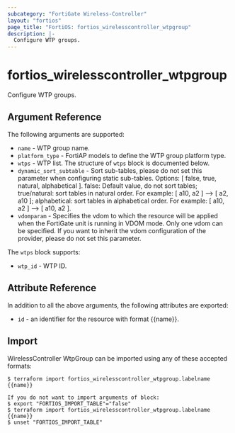 ```yaml
---
subcategory: "FortiGate Wireless-Controller"
layout: "fortios"
page_title: "FortiOS: fortios_wirelesscontroller_wtpgroup"
description: |-
  Configure WTP groups.
---
```


# fortios_wirelesscontroller_wtpgroup
Configure WTP groups.

## Argument Reference

The following arguments are supported:

* `name` - WTP group name.
* `platform_type` - FortiAP models to define the WTP group platform type.
* `wtps` - WTP list. The structure of `wtps` block is documented below.
* `dynamic_sort_subtable` - Sort sub-tables, please do not set this parameter when configuring static sub-tables. Options: [ false, true, natural, alphabetical ]. false: Default value, do not sort tables; true/natural: sort tables in natural order. For example: [ a10, a2 ] --> [ a2, a10 ]; alphabetical: sort tables in alphabetical order. For example: [ a10, a2 ] --> [ a10, a2 ].
* `vdomparam` - Specifies the vdom to which the resource will be applied when the FortiGate unit is running in VDOM mode. Only one vdom can be specified. If you want to inherit the vdom configuration of the provider, please do not set this parameter.

The `wtps` block supports:

* `wtp_id` - WTP ID.


## Attribute Reference

In addition to all the above arguments, the following attributes are exported:
* `id` - an identifier for the resource with format {{name}}.

## Import

WirelessController WtpGroup can be imported using any of these accepted formats:
```
$ terraform import fortios_wirelesscontroller_wtpgroup.labelname {{name}}

If you do not want to import arguments of block:
$ export "FORTIOS_IMPORT_TABLE"="false"
$ terraform import fortios_wirelesscontroller_wtpgroup.labelname {{name}}
$ unset "FORTIOS_IMPORT_TABLE"
```
